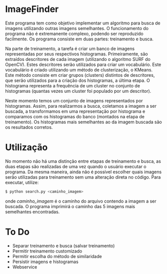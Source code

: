 # ImageFinder

Este programa tem como objetivo implementar um algoritmo para busca de imagens utilizando outras imagens semelhantes. O funcionamento do programa não é extremanente complexo, podendo ser reproduzido facilmente. Os programa consiste em duas partes: treinamento e busca.

Na parte de treinamento, a tarefa é criar um banco de imagens representadas por seus respectivos histogramas. Primeiramente, são extraídos descritores de cada imagem (utilizando o algoritmo SURF do OpenCV). Estes descritores serão utilizados para criar um vocabulário. Este vocabulário é criado utilizando um método de clusterização, o KMeans. Este método consiste em criar grupos (clusters) distintos de descritores, que serão utilizados para a criação dos histogramas, a última etapa. O histograma representa a frequência de um cluster no conjunto de histogramas (quantas vezes um cluster foi populado por um descritor).

Neste momento temos um conjunto de imagens representados por histogramas. Assim, para realizarmos a busca, coletamos a imagem a ser buscada, a transformamos em uma representação por histograma e comparamos com os histogramas do banco (montados na etapa de treinamento). Os histogramas mais semelhantes ao da imagem buscada são os resultados corretos.

# Utilização

No momento não há uma distinção entre etapas de treinamento e busca, as duas etapas são realizadas de uma vez quando o usuário executar o programa. Da mesma maneira, ainda não é possível escolher quais imagens serão utilizadas para treinamento sem uma alteração direta no código. Para executar, utilize:

```sh
$ python search.py <caminho_imagem>
```

onde *caminho_imagem* é o caminho do arquivo contendo a imagem a ser buscada. O programa imprimirá o caminho das 5 imagens mais semelhantes encontradas.

# To Do
- Separar treinamento e busca (salvar treinamento)
- Permitir treinamento customizado
- Permitir escolha do método de similaridade
- Persistir imagens e histogramas
- Webservice
